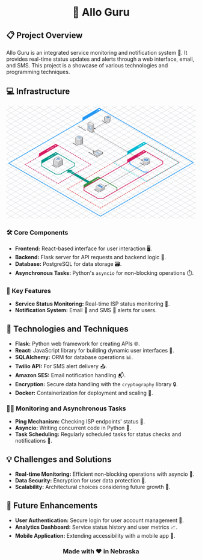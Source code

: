 <h1 align="center">
🐸 Allo Guru 
</h1>

## 📋 Project Overview
Allo Guru is an integrated service monitoring and notification system 🚨. It provides real-time status updates and alerts through a web interface, email, and SMS. This project is a showcase of various technologies and programming techniques.

## 💻 Infrastructure  
<p align="center">
  <img src="https://raw.githubusercontent.com/ecthelionvi/Images/main/Allo-Guru-infra.png" alt="Allo Guru">
</p>

### 🛠️ Core Components
- **Frontend:** React-based interface for user interaction 🖥️.
- **Backend:** Flask server for API requests and backend logic 🧠.
- **Database:** PostgreSQL for data storage 🗃️.
- **Asynchronous Tasks:** Python's `asyncio` for non-blocking operations ⏱️.

### 🔑 Key Features
- **Service Status Monitoring:** Real-time ISP status monitoring 📡.
- **Notification System:** Email 📧 and SMS 📱 alerts for users.

## 🧪 Technologies and Techniques
- **Flask:** Python web framework for creating APIs 🌐.
- **React:** JavaScript library for building dynamic user interfaces 🔧.
- **SQLAlchemy:** ORM for database operations 📊.
- **Twilio API:** For SMS alert delivery 📤.
- **Amazon SES:** Email notification handling 📬.
- **Encryption:** Secure data handling with the `cryptography` library 🔒.
- **Docker:** Containerization for deployment and scaling 🐳.

### 🕵️‍♂️ Monitoring and Asynchronous Tasks
- **Ping Mechanism:** Checking ISP endpoints' status 🏓.
- **Asyncio:** Writing concurrent code in Python 🐍.
- **Task Scheduling:** Regularly scheduled tasks for status checks and notifications 📅.

## 💡 Challenges and Solutions
- **Real-time Monitoring:** Efficient non-blocking operations with asyncio 🚀.
- **Data Security:** Encryption for user data protection 🔐.
- **Scalability:** Architectural choices considering future growth 🌱.

## 🔮 Future Enhancements
- **User Authentication:** Secure login for user account management 🔑.
- **Analytics Dashboard:** Service status history and user metrics 📈.
- **Mobile Application:** Extending accessibility with a mobile app 📲.

<h3 align="center">
Made with ❤️  in Nebraska
</h3>
